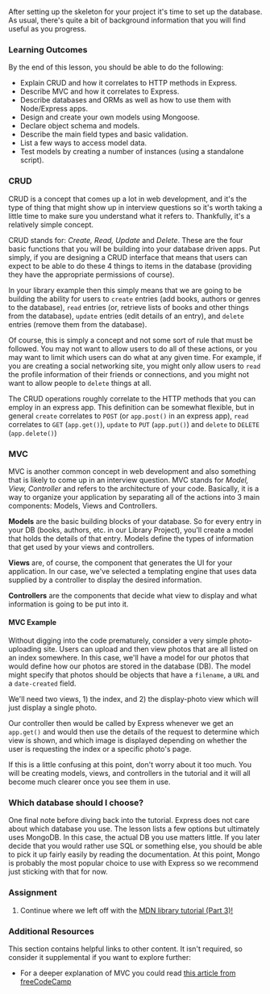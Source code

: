 After setting up the skeleton for your project it's time to set up the database.  As usual, there's quite a bit of background information that you will find useful as you progress.

### Learning Outcomes
By the end of this lesson, you should be able to do the following:

- Explain CRUD and how it correlates to HTTP methods in Express.
- Describe MVC and how it correlates to Express.
- Describe databases and ORMs as well as how to use them with Node/Express apps.
- Design and create your own models using Mongoose.
- Declare object schema and models.
- Describe the main field types and basic validation.
- List a few ways to access model data.
- Test models by creating a number of instances (using a standalone script). 

### CRUD

CRUD is a concept that comes up a lot in web development, and it's the type of thing that might show up in interview questions so it's worth taking a little time to make sure you understand what it refers to. Thankfully, it's a relatively simple concept.

CRUD stands for: _Create, Read, Update_ and _Delete_. These are the four basic functions that you will be building into your database driven apps.  Put simply, if you are designing a CRUD interface that means that users can expect to be able to do these 4 things to items in the database (providing they have the appropriate permissions of course).

In your library example then this simply means that we are going to be building the ability for users to `create` entries (add books, authors or genres to the database), `read` entries (or, retrieve lists of books and other things from the database), `update` entries (edit details of an entry), and `delete` entries (remove them from the database).

Of course, this is simply a concept and not some sort of rule that must be followed.  You may not want to allow users to do all of these actions, or you may want to limit which users can do what at any given time.  For example, if you are creating a social networking site, you might only allow users to `read` the profile information of their friends or connections, and you might not want to allow people to `delete` things at all.

The CRUD operations roughly correlate to the HTTP methods that you can employ in an express app.  This definition can be somewhat flexible, but in general `create` correlates to `POST` (or `app.post()` in an express app), `read` correlates to `GET` (`app.get()`), `update` to `PUT` (`app.put()`) and `delete` to `DELETE` (`app.delete()`)


### MVC

MVC is another common concept in web development and also something that is likely to come up in an interview question.  MVC stands for _Model, View, Controller_ and refers to the architecture of your code. Basically, it is a way to organize your application by separating all of the actions into 3 main components: Models, Views and Controllers.

**Models** are the basic building blocks of your database. So for every entry in your DB (books, authors, etc. in our Library Project), you'll create a model that holds the details of that entry. Models define the types of information that get used by your views and controllers.

**Views** are, of course, the component that generates the UI for your application.  In our case, we've selected a templating engine that uses data supplied by a controller to display the desired information.

**Controllers** are the components that decide what view to display and what information is going to be put into it.

#### MVC Example

Without digging into the code prematurely, consider a very simple photo-uploading site. Users can upload and then view photos that are all listed on an index somewhere.  In this case, we'll have a model for our photos that would define how our photos are stored in the database (DB).  The model might specify that photos should be objects that have a `filename`, a `URL` and a `date-created` field.

We'll need two views, 1) the index, and 2) the display-photo view which will just display a single photo.

Our controller then would be called by Express whenever we get an `app.get()` and would then use the details of the request to determine which view is shown, and which image is displayed depending on whether the user is requesting the index or a specific photo's page.

If this is a little confusing at this point, don't worry about it too much.  You will be creating models, views, and controllers in the tutorial and it will all become much clearer once you see them in use.

### Which database should I choose?

One final note before diving back into the tutorial.  Express does not care about which database you use.  The lesson lists a few options but ultimately uses MongoDB. In this case, the actual DB you use matters little.  If you later decide that you would rather use SQL or something else, you should be able to pick it up fairly easily by reading the documentation. At this point, Mongo is probably the most popular choice to use with Express so we recommend just sticking with that for now.


### Assignment

<div class="lesson-content__panel" markdown="1">

1. Continue where we left off with the [MDN library tutorial (Part 3)!](https://developer.mozilla.org/en-US/docs/Learn/Server-side/Express_Nodejs/mongoose)
</div>

### Additional Resources
This section contains helpful links to other content. It isn't required, so consider it supplemental if you want to explore further:

- For a deeper explanation of MVC you could read [this article from freeCodeCamp](https://medium.freecodecamp.org/simplified-explanation-to-mvc-5d307796df30) 
